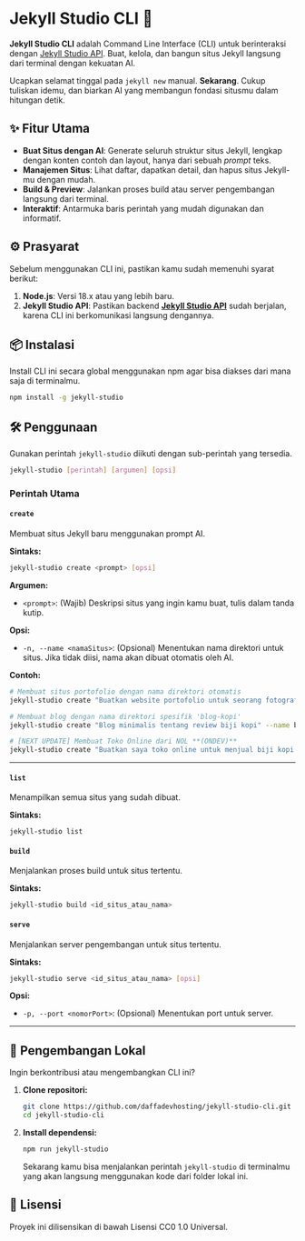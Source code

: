 # Jekyll Studio CLI 🚀

[](https://www.google.com/search?q=https://www.npmjs.com/package/jekyll-studio-cli)
[](https://www.google.com/search?q=https://github.com/daffadevhosting/jekyll-studio-cli/blob/main/LICENSE)

**Jekyll Studio CLI** adalah Command Line Interface (CLI) untuk berinteraksi dengan [Jekyll Studio API](https://www.google.com/search?q=https://github.com/daffadevhosting/jekyll-studio-api). Buat, kelola, dan bangun situs Jekyll langsung dari terminal dengan kekuatan AI.

Ucapkan selamat tinggal pada `jekyll new` manual. **Sekarang**. Cukup tuliskan idemu, dan biarkan AI yang membangun fondasi situsmu dalam hitungan detik.

## ✨ Fitur Utama

  * **Buat Situs dengan AI**: Generate seluruh struktur situs Jekyll, lengkap dengan konten contoh dan layout, hanya dari sebuah *prompt* teks.
  * **Manajemen Situs**: Lihat daftar, dapatkan detail, dan hapus situs Jekyll-mu dengan mudah.
  * **Build & Preview**: Jalankan proses build atau server pengembangan langsung dari terminal.
  * **Interaktif**: Antarmuka baris perintah yang mudah digunakan dan informatif.

## ⚙️ Prasyarat

Sebelum menggunakan CLI ini, pastikan kamu sudah memenuhi syarat berikut:

1.  **Node.js**: Versi 18.x atau yang lebih baru.
2.  **Jekyll Studio API**: Pastikan backend **[Jekyll Studio API](https://www.google.com/search?q=https://github.com/daffadevhosting/jekyll-studio-api)** sudah berjalan, karena CLI ini berkomunikasi langsung dengannya.

## 📦 Instalasi

Install CLI ini secara global menggunakan npm agar bisa diakses dari mana saja di terminalmu.

```bash
npm install -g jekyll-studio
```

## 🛠️ Penggunaan

Gunakan perintah `jekyll-studio` diikuti dengan sub-perintah yang tersedia.

```bash
jekyll-studio [perintah] [argumen] [opsi]
```

### Perintah Utama

#### `create`

Membuat situs Jekyll baru menggunakan prompt AI.

**Sintaks:**

```bash
jekyll-studio create <prompt> [opsi]
```

**Argumen:**

  * `<prompt>`: (Wajib) Deskripsi situs yang ingin kamu buat, tulis dalam tanda kutip.

**Opsi:**

  * `-n, --name <namaSitus>`: (Opsional) Menentukan nama direktori untuk situs. Jika tidak diisi, nama akan dibuat otomatis oleh AI.

**Contoh:**

```bash
# Membuat situs portofolio dengan nama direktori otomatis
jekyll-studio create "Buatkan website portofolio untuk seorang fotografer dengan galeri dan halaman kontak"

# Membuat blog dengan nama direktori spesifik 'blog-kopi'
jekyll-studio create "Blog minimalis tentang review biji kopi" --name blog-kopi

# [NEXT UPDATE] Membuat Toko Online dari NOL **(ONDEV)**
jekyll-studio create "Buatkan saya toko online untuk menjual biji kopi. Gunakan Snipcart untuk keranjang belanja. Harus ada halaman untuk setiap produk kopi, halaman 'Tentang Kami', dan halaman kontak." --name "kedai-kopi-static"
```

-----

#### `list`

Menampilkan semua situs yang sudah dibuat.

**Sintaks:**

```bash
jekyll-studio list
```

#### `build`

Menjalankan proses build untuk situs tertentu.

**Sintaks:**

```bash
jekyll-studio build <id_situs_atau_nama>
```

#### `serve`

Menjalankan server pengembangan untuk situs tertentu.

**Sintaks:**

```bash
jekyll-studio serve <id_situs_atau_nama> [opsi]
```

**Opsi:**

  * `-p, --port <nomorPort>`: (Opsional) Menentukan port untuk server.

-----

## 🔧 Pengembangan Lokal

Ingin berkontribusi atau mengembangkan CLI ini?

1.  **Clone repositori:**
    ```bash
    git clone https://github.com/daffadevhosting/jekyll-studio-cli.git
    cd jekyll-studio-cli
    ```
2.  **Install dependensi:**
    ```bash
    npm run jekyll-studio
    ```
    Sekarang kamu bisa menjalankan perintah `jekyll-studio` di terminalmu yang akan langsung menggunakan kode dari folder lokal ini.

## 📄 Lisensi

Proyek ini dilisensikan di bawah Lisensi CC0 1.0 Universal.
